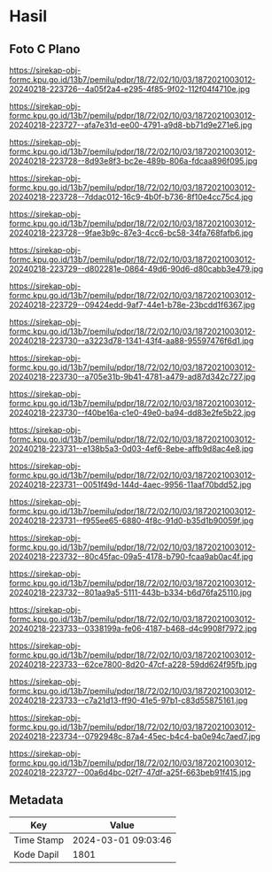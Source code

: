 # Hasil

## Foto C Plano

https://sirekap-obj-formc.kpu.go.id/13b7/pemilu/pdpr/18/72/02/10/03/1872021003012-20240218-223726--4a05f2a4-e295-4f85-9f02-112f04f4710e.jpg

https://sirekap-obj-formc.kpu.go.id/13b7/pemilu/pdpr/18/72/02/10/03/1872021003012-20240218-223727--afa7e31d-ee00-4791-a9d8-bb71d9e271e6.jpg

https://sirekap-obj-formc.kpu.go.id/13b7/pemilu/pdpr/18/72/02/10/03/1872021003012-20240218-223728--8d93e8f3-bc2e-489b-806a-fdcaa896f095.jpg

https://sirekap-obj-formc.kpu.go.id/13b7/pemilu/pdpr/18/72/02/10/03/1872021003012-20240218-223728--7ddac012-16c9-4b0f-b736-8f10e4cc75c4.jpg

https://sirekap-obj-formc.kpu.go.id/13b7/pemilu/pdpr/18/72/02/10/03/1872021003012-20240218-223728--9fae3b9c-87e3-4cc6-bc58-34fa768fafb6.jpg

https://sirekap-obj-formc.kpu.go.id/13b7/pemilu/pdpr/18/72/02/10/03/1872021003012-20240218-223729--d802281e-0864-49d6-90d6-d80cabb3e479.jpg

https://sirekap-obj-formc.kpu.go.id/13b7/pemilu/pdpr/18/72/02/10/03/1872021003012-20240218-223729--09424edd-9af7-44e1-b78e-23bcdd1f6367.jpg

https://sirekap-obj-formc.kpu.go.id/13b7/pemilu/pdpr/18/72/02/10/03/1872021003012-20240218-223730--a3223d78-1341-43f4-aa88-95597476f6d1.jpg

https://sirekap-obj-formc.kpu.go.id/13b7/pemilu/pdpr/18/72/02/10/03/1872021003012-20240218-223730--a705e31b-9b41-4781-a479-ad87d342c727.jpg

https://sirekap-obj-formc.kpu.go.id/13b7/pemilu/pdpr/18/72/02/10/03/1872021003012-20240218-223730--f40be16a-c1e0-49e0-ba94-dd83e2fe5b22.jpg

https://sirekap-obj-formc.kpu.go.id/13b7/pemilu/pdpr/18/72/02/10/03/1872021003012-20240218-223731--e138b5a3-0d03-4ef6-8ebe-affb9d8ac4e8.jpg

https://sirekap-obj-formc.kpu.go.id/13b7/pemilu/pdpr/18/72/02/10/03/1872021003012-20240218-223731--0051f49d-144d-4aec-9956-11aaf70bdd52.jpg

https://sirekap-obj-formc.kpu.go.id/13b7/pemilu/pdpr/18/72/02/10/03/1872021003012-20240218-223731--f955ee65-6880-4f8c-91d0-b35d1b90059f.jpg

https://sirekap-obj-formc.kpu.go.id/13b7/pemilu/pdpr/18/72/02/10/03/1872021003012-20240218-223732--80c45fac-09a5-4178-b790-fcaa9ab0ac4f.jpg

https://sirekap-obj-formc.kpu.go.id/13b7/pemilu/pdpr/18/72/02/10/03/1872021003012-20240218-223732--801aa9a5-5111-443b-b334-b6d76fa25110.jpg

https://sirekap-obj-formc.kpu.go.id/13b7/pemilu/pdpr/18/72/02/10/03/1872021003012-20240218-223733--0338199a-fe06-4187-b468-d4c9908f7972.jpg

https://sirekap-obj-formc.kpu.go.id/13b7/pemilu/pdpr/18/72/02/10/03/1872021003012-20240218-223733--62ce7800-8d20-47cf-a228-59dd624f95fb.jpg

https://sirekap-obj-formc.kpu.go.id/13b7/pemilu/pdpr/18/72/02/10/03/1872021003012-20240218-223733--c7a21d13-ff90-41e5-97b1-c83d55875161.jpg

https://sirekap-obj-formc.kpu.go.id/13b7/pemilu/pdpr/18/72/02/10/03/1872021003012-20240218-223734--0792948c-87a4-45ec-b4c4-ba0e94c7aed7.jpg

https://sirekap-obj-formc.kpu.go.id/13b7/pemilu/pdpr/18/72/02/10/03/1872021003012-20240218-223727--00a6d4bc-02f7-47df-a25f-663beb91f415.jpg


## Metadata

| Key        | Value               |
| ---------- | ------------------- |
| Time Stamp | 2024-03-01 09:03:46 |
| Kode Dapil | 1801                |



